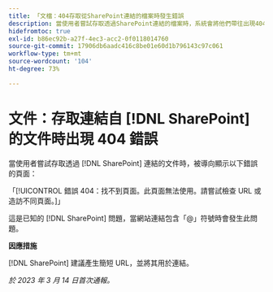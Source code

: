 ```yaml
---
title: 「文檔：404存取從SharePoint連結的檔案時發生錯誤
description: 當使用者嘗試存取透過SharePoint連結的檔案時，系統會將他們帶往出現404錯誤的頁面。
hidefromtoc: true
exl-id: b86ec92b-a27f-4ec3-acc2-0f0118014760
source-git-commit: 17906db6aadc416c8be01e60d1b796143c97c061
workflow-type: tm+mt
source-wordcount: '104'
ht-degree: 73%

---
```


# 文件：存取連結自 [!DNL SharePoint] 的文件時出現 404 錯誤

<!--This issue is on the WF and WFP TOCs. By request.-->

當使用者嘗試存取透過 [!DNL SharePoint] 連結的文件時，被導向顯示以下錯誤的頁面：

「[!UICONTROL 錯誤 404：找不到頁面。此頁面無法使用。請嘗試檢查 URL 或造訪不同頁面。]」

這是已知的 [!DNL SharePoint] 問題，當網站連結包含「@」符號時會發生此問題。

**因應措施**

[!DNL SharePoint] 建議產生簡短 URL，並將其用於連結。

_於 2023 年 3 月 14 日首次通報。_
